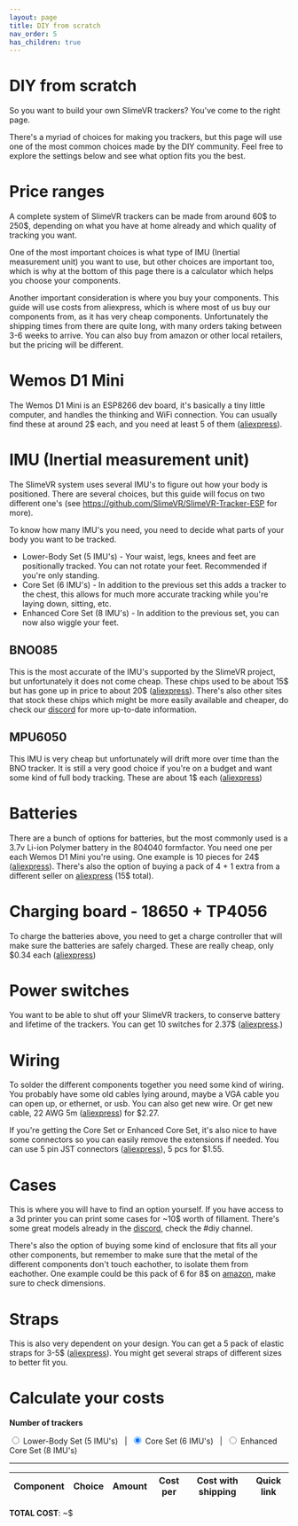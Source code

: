 ```yaml
---
layout: page
title: DIY from scratch
nav_order: 5
has_children: true
---
```


# DIY from scratch
So you want to build your own SlimeVR trackers? You've come to the right page.

There's a myriad of choices for making you trackers, but this page will use one of the most common choices made by the DIY community. Feel free to explore the settings below and see what option fits you the best.

# Price ranges 
A complete system of SlimeVR trackers can be made from around 60$ to 250$, depending on what you have at home already and which quality of tracking you want.

One of the most important choices is what type of IMU (Inertial measurement unit) you want to use, but other choices are important too, which is why at the bottom of this page there is a calculator which helps you choose your components.

Another important consideration is where you buy your components. This guide will use costs from aliexpress, which is where most of us buy our components from, as it has very cheap components. Unfortunately the shipping times from there are quite long, with many orders taking between 3-6 weeks to arrive. You can also buy from amazon or other local retailers, but the pricing will be different.

# Wemos D1 Mini
The Wemos D1 Mini is an ESP8266 dev board, it's basically a tiny little computer, and handles the thinking and WiFi connection. You can usually find these at around 2$ each, and you need at least 5 of them ([aliexpress](https://www.aliexpress.com/wholesale?SearchText=D1+mini)).

# IMU (Inertial measurement unit)
The SlimeVR system uses several IMU's to figure out how your body is positioned. There are several choices, but this guide will focus on two different one's (see https://github.com/SlimeVR/SlimeVR-Tracker-ESP for more).

To know how many IMU's you need, you need to decide what parts of your body you want to be tracked.

* Lower-Body Set (5 IMU's) - Your waist, legs, knees and feet are positionally tracked. You can not rotate your feet. Recommended if you're only standing.
* Core Set (6 IMU's) - In addition to the previous set this adds a tracker to the chest, this allows for much more accurate tracking while you're laying down, sitting, etc.
* Enhanced Core Set (8 IMU's) - In addition to the previous set, you can now also wiggle your feet.

## BNO085
This is the most accurate of the IMU's supported by the SlimeVR project, but unfortunately it does not come cheap. These chips used to be about 15$ but has gone up in price to about 20$ ([aliexpress](https://www.aliexpress.com/wholesale?SearchText=BNO085)). There's also other sites that stock these chips which might be more easily available and cheaper, do check our [discord](https://discord.gg/SlimeVR) for more up-to-date information.

## MPU6050
This IMU is very cheap but unfortunately will drift more over time than the BNO tracker. It is still a very good choice if you're on a budget and want some kind of full body tracking. These are about 1$ each ([aliexpress](https://www.aliexpress.com/wholesale?SearchText=MPU6050))

# Batteries
There are a bunch of options for batteries, but the most commonly used is a 3.7v Li-ion Polymer battery in the 804040 formfactor. You need one per each Wemos D1 Mini you're using. One example is 10 pieces for 24$ ([aliexpress](https://www.aliexpress.com/item/1005002559604104.html)). There's also the option of buying a pack of 4 + 1 extra from a different seller on [aliexpress](https://www.aliexpress.com/item/33021202630.html) (15$ total).

# Charging board - 18650 + TP4056
To charge the batteries above, you need to get a charge controller that will make sure the batteries are safely charged. These are really cheap, only $0.34 each ([aliexpress](https://www.aliexpress.com/item/32649780468.html))

# Power switches
You want to be able to shut off your SlimeVR trackers, to conserve battery and lifetime of the trackers. You can get 10 switches for 2.37$ ([aliexpress](https://www.aliexpress.com/item/32975535599.html).)

# Wiring
To solder the different components together you need some kind of wiring. You probably have some old cables lying around, maybe a VGA cable you can open up, or ethernet, or usb. You can also get new wire. Or get new cable, 22 AWG 5m ([aliexpress](https://www.aliexpress.com/item/1005002632016529.html)) for $2.27.

If you're getting the Core Set or Enhanced Core Set, it's also nice to have some connectors so you can easily remove the extensions if needed. You can use 5 pin JST connectors ([aliexpress](https://www.aliexpress.com/item/1005002304293157.html)), 5 pcs for $1.55.

# Cases
This is where you will have to find an option yourself. If you have access to a 3d printer you can print some cases for ~10$ worth of fillament. There's some great models already in the [discord](https://discord.gg/SlimeVR), check the #diy channel.

There's also the option of buying some kind of enclosure that fits all your other components, but remember to make sure that the metal of the different components don't touch eachother, to isolate them from eachother. One example could be this pack of 6 for 8$ on [amazon](https://www.amazon.com/dp/B08T97JD6Z), make sure to check dimensions.

# Straps
This is also very dependent on your design. You can get a 5 pack of elastic straps for 3-5$ ([aliexpress](https://www.aliexpress.com/item/1005002350231996.html)). You might get several straps of different sizes to better fit you. 

# Calculate your costs
**Number of trackers**

<label><input type="radio" name="diy-set" value="5"> Lower-Body Set (5 IMU's)</label>&nbsp; &nbsp;|&nbsp;
<label><input type="radio" name="diy-set" value="6" checked="checked"> Core Set (6 IMU's)</label>&nbsp; &nbsp;|&nbsp;
<label><input type="radio" name="diy-set" value="8"> Enhanced Core Set (8 IMU's)</label>

---

<table>
<thead>
<tr>
<th>Component</th>
<th>Choice</th>
<th>Amount</th>
<th>Cost per</th>
<th>Cost with shipping</th>
<th>Quick link</th>
</tr>
</thead>
<tbody id="diy-components">
</tbody>
</table>

**TOTAL COST**: ~<span id="diy-total"></span>$

<script src="assets/js/diy.js"></script>